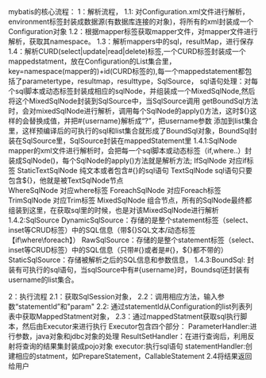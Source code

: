 
mybatis的核心流程：
1：解析流程，
 1.1: 对Configuration.xml文件进行解析，environment标签封装成数据源(有数据库连接的对象)，将所有的xml封装成一个Configuration对象
 1.2：根据mapper标签获取mapper文件，对mapper文件进行解析，获取其namespace。
 1.3：解析mappers中的sql，resultMap，进行保存
 1.4：解析CURD(select|update|read|delete)标签,一个CURD标签封装成一个mappedstatment，放在Configuration的List集合里，
 key=namespace(mapper的)+id(CURD标签的),每一个mappedstatement都包括了parametertype，resultmap，resulttype，SqlSource，
 sql语句处理：对每个sql脚本或动态标签封装成相应的sqlNode，并组装成一个MixedSqlNode,然后将这个MixedSqlNode封装到SqlSource中，当SqlSource调用
 getBoundSql方法时，会对mixedSqlNode进行解析，调用每个SqlNode的apply()方法，这时${}这样的会替换成值，并把#{username}解析成“?”，把username参数
 添加到list集合里，这样预编译后的可执行的sql和list集合就形成了BoundSql对象，BoundSql封装在SqlSource里，SqlSource封装在mappedStatement里
   1.4.1:SqlNode mapper的xml文件进行解析时，会把每一个sql脚本或动态标签（if,where..）封装成SqlNode()，每个SqlNode的apply()方法就是解析方法;
     IfSqlNode           对应if标签
     StaticTextSqlNode   纯文本或者包含#{}的sql语句
     TextSqlNode         sql语句只要包含${}，他就是被TextSqlNode节点  
     WhereSqlNode        对应where标签
     ForeachSqlNode      对应Foreach标签
     TrimSqlNode         对应Trim标签
     MixedSqlNode        组合节点，所有的SqlNode最终都组装到这里，在获取sql里的时候，也是对该MixedSqlNode进行解析
   1.4.2:SqlSource
     DynamicSqlSource：存储的是整个statement标签（select、inset等CRUD标签）中的SQL信息（带${}SQL文本/动态标签【if\where\foreach】）
   	 RawSqlSource：存储的是整个statement标签（select、inset等CRUD标签）中的SQL信息（只带#{}或者是#{}，${}都不带的）
     StaticSqlSource：存储被解析之后的SQL信息和参数信息，
   1.4.3:BoundSql: 封装有可执行的sql语句，当sqlSource中有#{username}时，Boundsql还封装有username的list集合。
   
 2：执行流程
  2.1：获取SqlSession对象，
  2.2：调用相应方法，输入参数“statementId”和"param"
  2.2: 通过statementId从Configuration的list列表列表中获取MappedStatment对象，
  2.3：通过mappedStatment获取sql执行脚本，然后由Executor来进行执行
    Executor包含四个部分：
             ParameterHandler:进行参数，java对象和jdbc对象的处理
             ResultSetHandler：在进行查询后，利用反射将查询的结果集封装成pojo对象
             executor:执行sql语句
             statementHandler:创建相应的statment，如PrepareStatement，CallableStatement
  2.4将结果返回给用户
   